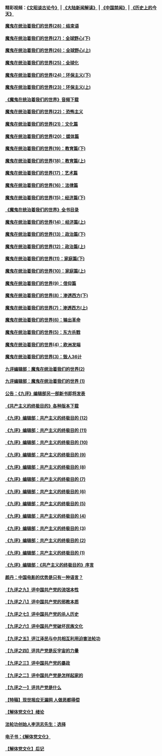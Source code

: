 #### 精彩视频：[《文昭谈古论今》](https://github.com/gfw-breaker/wenzhao/blob/master/README.md?t=01250930) | [《大陆新闻解读》](https://github.com/gfw-breaker/ntdtv-comedy/blob/master/README.md?t=01250930) | [《中国禁闻》](https://github.com/gfw-breaker/ntdtv-news/blob/master/README.md?t=01250930) | [《历史上的今天》](https://github.com/gfw-breaker/today-in-history/blob/master/README.md?t=01250930) 

#### [魔鬼在统治着我们的世界(28)：结束语](../pages/nsc422/n10936246.md?t=01250930) 

#### [魔鬼在统治着我们的世界(27)：全球野心(下)](../pages/nsc422/n10928319.md?t=01250930) 

#### [魔鬼在统治着我们的世界(26)：全球野心(上)](../pages/nsc422/n10900318.md?t=01250930) 

#### [魔鬼在统治着我们的世界(25)：全球化](../pages/nsc422/n10788205.md?t=01250930) 

#### [魔鬼在统治着我们的世界(24)：环保主义(下)](../pages/nsc422/n10695307.md?t=01250930) 

#### [魔鬼在统治着我们的世界(23)：环保主义(上)](../pages/nsc422/n10688613.md?t=01250930) 

#### [《魔鬼在统治着我们的世界》音频下载](../pages/nsc422/n10635553.md?t=01250930) 

#### [魔鬼在统治着我们的世界(22)：恐怖主义](../pages/nsc422/n10614727.md?t=01250930) 

#### [魔鬼在统治着我们的世界(21)：文化篇](../pages/nsc422/n10597706.md?t=01250930) 

#### [魔鬼在统治着我们的世界(20)：媒体篇](../pages/nsc422/n10586579.md?t=01250930) 

#### [魔鬼在统治着我们的世界(19)：教育篇(下)](../pages/nsc422/n10564808.md?t=01250930) 

#### [魔鬼在统治着我们的世界(18)：教育篇(上)](../pages/nsc422/n10526970.md?t=01250930) 

#### [魔鬼在统治着我们的世界(17)：艺术篇](../pages/nsc422/n10499093.md?t=01250930) 

#### [魔鬼在统治着我们的世界(16)：法律篇](../pages/nsc422/n10485969.md?t=01250930) 

#### [魔鬼在统治着我们的世界(15)：经济篇(下)](../pages/nsc422/n10469975.md?t=01250930) 

#### [《魔鬼在统治着我们的世界》全书目录](../pages/nsc422/n10464261.md?t=01250930) 

#### [魔鬼在统治着我们的世界(14)：经济篇(上)](../pages/nsc422/n10457370.md?t=01250930) 

#### [魔鬼在统治着我们的世界(13)：政治篇(下)](../pages/nsc422/n10448270.md?t=01250930) 

#### [魔鬼在统治着我们的世界(12)：政治篇(上)](../pages/nsc422/n10444576.md?t=01250930) 

#### [魔鬼在统治着我们的世界(11)：家庭篇(下)](../pages/nsc422/n10440961.md?t=01250930) 

#### [魔鬼在统治着我们的世界(10)：家庭篇(上)](../pages/nsc422/n10435448.md?t=01250930) 

#### [魔鬼在统治着我们的世界(9)：信仰篇](../pages/nsc422/n10432159.md?t=01250930) 

#### [魔鬼在统治着我们的世界(8)：渗透西方(下)](../pages/nsc422/n10429603.md?t=01250930) 

#### [魔鬼在统治着我们的世界(7)：渗透西方(上)](../pages/nsc422/n10426013.md?t=01250930) 

#### [魔鬼在统治着我们的世界(6)：输出革命](../pages/nsc422/n10421536.md?t=01250930) 

#### [魔鬼在统治着我们的世界(5)：东方杀戮](../pages/nsc422/n10417707.md?t=01250930) 

#### [魔鬼在统治着我们的世界(4)：欧洲发端](../pages/nsc422/n10414890.md?t=01250930) 

#### [魔鬼在统治着我们的世界(3)：毁人36计](../pages/nsc422/n10411583.md?t=01250930) 

#### [九评编辑部：魔鬼在统治着我们的世界(2)](../pages/nsc422/n10410036.md?t=01250930) 

#### [九评编辑部：魔鬼在统治着我们的世界 (1)](../pages/nsc422/n10406825.md?t=01250930) 

#### [公告：《九评》编辑部另一部新书即将发表](../pages/nsc422/n10405104.md?t=01250930) 

#### [《共产主义的终极目的》各种版本下载](../pages/nsc422/n10022138.md?t=01250930) 

#### [《九评》编辑部：共产主义的终极目的 (12)](../pages/nsc422/n9933272.md?t=01250930) 

#### [《九评》编辑部：共产主义的终极目的 (11)](../pages/nsc422/n9924973.md?t=01250930) 

#### [《九评》编辑部：共产主义的终极目的 (10)](../pages/nsc422/n9920883.md?t=01250930) 

#### [《九评》编辑部：共产主义的终极目的 (9)](../pages/nsc422/n9916363.md?t=01250930) 

#### [《九评》编辑部：共产主义的终极目的 (8)](../pages/nsc422/n9912488.md?t=01250930) 

#### [《九评》编辑部：共产主义的终极目的 (7)](../pages/nsc422/n9901176.md?t=01250930) 

#### [《九评》编辑部：共产主义的终极目的 (6)](../pages/nsc422/n9899359.md?t=01250930) 

#### [《九评》编辑部：共产主义的终极目的 (5)](../pages/nsc422/n9893174.md?t=01250930) 

#### [《九评》编辑部：共产主义的终极目的 (4)](../pages/nsc422/n9891246.md?t=01250930) 

#### [《九评》编辑部：共产主义的终极目的 (3)](../pages/nsc422/n9879879.md?t=01250930) 

#### [《九评》编辑部：共产主义的终极目的 (2)](../pages/nsc422/n9876205.md?t=01250930) 

#### [《九评》编辑部：共产主义的终极目的 (1)](../pages/nsc422/n9865857.md?t=01250930) 

#### [《九评》编辑部：《共产主义的终极目的》序言](../pages/nsc422/n9862666.md?t=01250930) 

#### [颜丹：中国电影的优势是只有一种语言？](../pages/nsc422/n9583062.md?t=01250930) 

#### [【九评之九】评中国共产党的流氓本性](../pages/nsc422/n737542.md?t=01250930) 

#### [【九评之八】评中国共产党的邪教本质](../pages/nsc422/n735942.md?t=01250930) 

#### [【九评之七】评中国共产党的杀人历史](../pages/nsc422/n733806.md?t=01250930) 

#### [【九评之六】评中国共产党破坏民族文化](../pages/nsc422/n731667.md?t=01250930) 

#### [【九评之五】评江泽民与中共相互利用迫害法轮功](../pages/nsc422/n730058.md?t=01250930) 

#### [【九评之四】评共产党是反宇宙的力量](../pages/nsc422/n727814.md?t=01250930) 

#### [【九评之三】评中国共产党的暴政](../pages/nsc422/n725597.md?t=01250930) 

#### [【九评之二】评中国共产党是怎样起家的](../pages/nsc422/n723946.md?t=01250930) 

#### [【九评之一】评共产党是什么](../pages/nsc422/n722529.md?t=01250930) 

#### [【特稿】现世报应无漏网 人做恶都得偿](../pages/nsc422/n4215167.md?t=01250930) 

#### [【解体党文化】绪论](../pages/nsc422/n1449356.md?t=01250930) 

#### [法轮功创始人李洪志先生：选择](../pages/nsc422/n3580738.md?t=01250930) 

#### [电子书：《解体党文化》](../pages/nsc422/n1573484.md?t=01250930) 

#### [【解体党文化】后记](../pages/nsc422/n1531999.md?t=01250930) 


